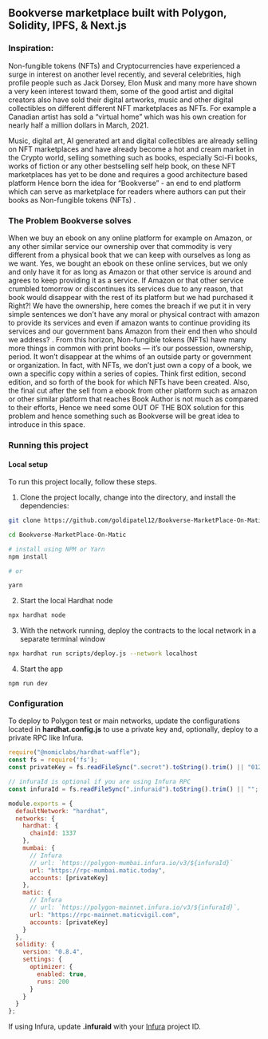 ## Bookverse marketplace built with Polygon, Solidity, IPFS, & Next.js

### Inspiration:
Non-fungible tokens (NFTs) and Cryptocurrencies have experienced a surge in interest on another level recently, and several celebrities, high profile people such as Jack Dorsey, Elon Musk and many more have shown a very keen interest toward them, some of the good artist and digital creators also have sold their digital artworks, music and other digital collectibles on different different NFT marketplaces as NFTs. For example a Canadian artist has sold a “virtual home” which was his own creation for nearly half a million dollars in March, 2021.

Music, digital art, AI generated art and digital collectibles are already selling on NFT marketplaces and have already become a hot and cream market in the Crypto world, selling something such as books, especially Sci-Fi books, works of fiction or any other bestselling self help book, on these NFT marketplaces has yet to be done and requires a good architecture based platform Hence born the idea for “Bookverse” - an end to end platform which can serve as marketplace for readers where authors can put their books as Non-fungible tokens (NFTs) .

### The Problem Bookverse solves
When we buy an ebook on any online platform for example on Amazon, or any other similar service our ownership over that commodity is very different from a physical book that we can keep with ourselves as long as we want. Yes, we bought an ebook on these online services, but we only and only have it for as long as Amazon or that other service is around and agrees to keep providing it as a service. If Amazon or that other service crumbled tomorrow or discontinues its services due to any reason, that book would disappear with the rest of its platform but we had purchased it Right?! We have the ownership, here comes the breach if we put it in very simple sentences we don't have any moral or physical contract with amazon to provide its services and even if amazon wants to continue providing its services and our government bans Amazon from their end then who should we address? . From this horizon, Non-fungible tokens (NFTs) have many more things in common with print books — it’s our possession, ownership, period. It won’t disappear at the whims of an outside party or government or organization. In fact, with NFTs, we don’t just own a copy of a book, we own a specific copy within a series of copies. Think first edition, second edition, and so forth of the book for which NFTs have been created. Also, the final cut after the sell from a ebook from other platform such as amazon or other similar platform that reaches Book Author is not much as compared to their efforts, Hence we need some OUT OF THE BOX solution for this problem and hence something such as Bookverse will be great idea to introduce in this space.

### Running this project

#### Local setup

To run this project locally, follow these steps.

1. Clone the project locally, change into the directory, and install the dependencies:

```sh
git clone https://github.com/goldipatel12/Bookverse-MarketPlace-On-Matic.git

cd Bookverse-MarketPlace-On-Matic

# install using NPM or Yarn
npm install

# or

yarn
```

2. Start the local Hardhat node

```sh
npx hardhat node
```

3. With the network running, deploy the contracts to the local network in a separate terminal window

```sh
npx hardhat run scripts/deploy.js --network localhost
```

4. Start the app

```
npm run dev
```

### Configuration

To deploy to Polygon test or main networks, update the configurations located in __hardhat.config.js__ to use a private key and, optionally, deploy to a private RPC like Infura.

```javascript
require("@nomiclabs/hardhat-waffle");
const fs = require('fs');
const privateKey = fs.readFileSync(".secret").toString().trim() || "01234567890123456789";

// infuraId is optional if you are using Infura RPC
const infuraId = fs.readFileSync(".infuraid").toString().trim() || "";

module.exports = {
  defaultNetwork: "hardhat",
  networks: {
    hardhat: {
      chainId: 1337
    },
    mumbai: {
      // Infura
      // url: `https://polygon-mumbai.infura.io/v3/${infuraId}`
      url: "https://rpc-mumbai.matic.today",
      accounts: [privateKey]
    },
    matic: {
      // Infura
      // url: `https://polygon-mainnet.infura.io/v3/${infuraId}`,
      url: "https://rpc-mainnet.maticvigil.com",
      accounts: [privateKey]
    }
  },
  solidity: {
    version: "0.8.4",
    settings: {
      optimizer: {
        enabled: true,
        runs: 200
      }
    }
  }
};
```

If using Infura, update __.infuraid__ with your [Infura](https://infura.io/) project ID.

